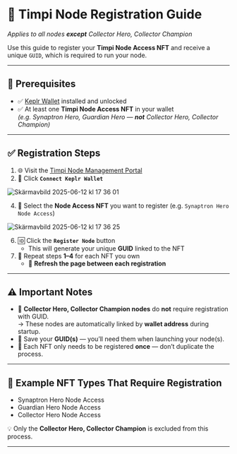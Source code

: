 # 🧠 Timpi Node Registration Guide  
_Applies to all nodes **except** Collector Hero, Collector Champion_

Use this guide to register your **Timpi Node Access NFT** and receive a unique `GUID`, which is required to run your node.

---

## 🪪 Prerequisites

- ✅ [Keplr Wallet](https://www.keplr.app/) installed and unlocked  
- ✅ At least one **Timpi Node Access NFT** in your wallet  
  _(e.g. Synaptron Hero, Guardian Hero — **not** Collector Hero, Collector Champion)_

---

## ✅ Registration Steps

1. 🌐 Visit the [Timpi Node Management Portal](https://timpi.com/node/management)  
2. 🔐 Click **`Connect Keplr Wallet`**

![Skärmavbild 2025-06-12 kl  17 36 01](https://github.com/user-attachments/assets/24764e28-ec35-49f2-9574-77316c9515b0)

4. 🧩 Select the **Node Access NFT** you want to register (e.g. `Synaptron Hero Node Access`)

![Skärmavbild 2025-06-12 kl  17 36 25](https://github.com/user-attachments/assets/4ff73baa-7ab0-4ca9-b6ce-442bba6e97c6)

6. 🆔 Click the **`Register Node`** button  
   - This will generate your unique **GUID** linked to the NFT  
7. 🔁 Repeat steps **1–4** for each NFT you own  
   - 🔄 **Refresh the page between each registration**

---

## ⚠️ Important Notes

- 💼 **Collector Hero, Collector Champion nodes** do **not** require registration with GUID.  
  → These nodes are automatically linked by **wallet address** during startup.
- 🔐 Save your **GUID(s)** — you’ll need them when launching your node(s).
- 🧠 Each NFT only needs to be registered **once** — don’t duplicate the process.

---

## 🧩 Example NFT Types That Require Registration

- Synaptron Hero Node Access  
- Guardian Hero Node Access  
- Collector Hero Node Access

💡 Only the **Collector Hero, Collector Champion** is excluded from this process.

---
